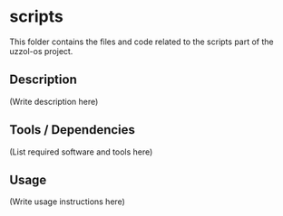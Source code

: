 # scripts

This folder contains the files and code related to the scripts part of the uzzol-os project.

## Description
(Write description here)

## Tools / Dependencies
(List required software and tools here)

## Usage
(Write usage instructions here)

